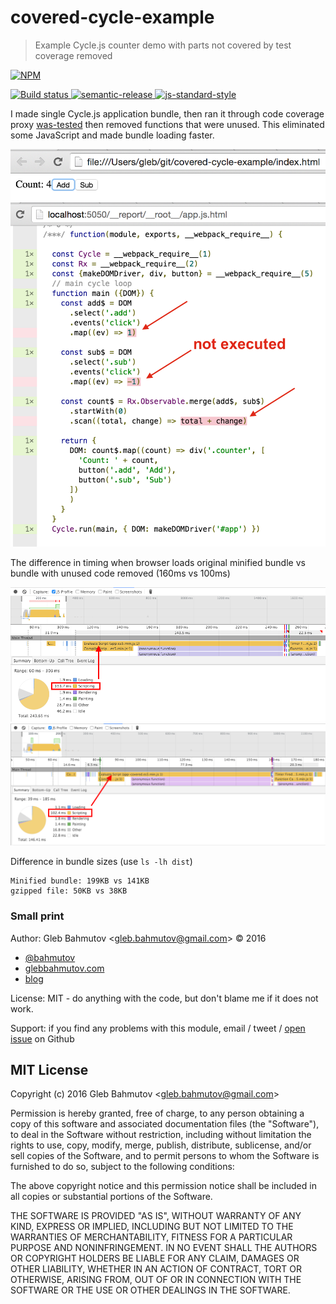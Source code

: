 # covered-cycle-example

> Example Cycle.js counter demo with parts not covered by test coverage removed

[![NPM][npm-icon] ][npm-url]

[![Build status][ci-image] ][ci-url]
[![semantic-release][semantic-image] ][semantic-url]
[![js-standard-style][standard-image]][standard-url]

I made single Cycle.js application bundle, then ran it through code coverage proxy 
[was-tested](https://github.com/bahmutov/was-tested) then removed functions that were unused.
This eliminated some JavaScript and made bundle loading faster.

![screenshot](screenshots/covered-cycle-app.png)
![initial coverage](screenshots/coverage-initial.png)

The difference in timing when browser loads original minified bundle vs bundle with unused
code removed (160ms vs 100ms)

![original timing](screenshots/script-time-original.png)
![unused code removed timing](screenshots/script-time-covered.png)

Difference in bundle sizes (use `ls -lh dist`)

```
Minified bundle: 199KB vs 141KB
gzipped file: 50KB vs 38KB
```

### Small print

Author: Gleb Bahmutov &lt;gleb.bahmutov@gmail.com&gt; &copy; 2016


* [@bahmutov](https://twitter.com/bahmutov)
* [glebbahmutov.com](http://glebbahmutov.com)
* [blog](http://glebbahmutov.com/blog)


License: MIT - do anything with the code, but don't blame me if it does not work.

Support: if you find any problems with this module, email / tweet /
[open issue](https://github.com/bahmutov/covered-cycle-example/issues) on Github

## MIT License

Copyright (c) 2016 Gleb Bahmutov &lt;gleb.bahmutov@gmail.com&gt;

Permission is hereby granted, free of charge, to any person
obtaining a copy of this software and associated documentation
files (the "Software"), to deal in the Software without
restriction, including without limitation the rights to use,
copy, modify, merge, publish, distribute, sublicense, and/or sell
copies of the Software, and to permit persons to whom the
Software is furnished to do so, subject to the following
conditions:

The above copyright notice and this permission notice shall be
included in all copies or substantial portions of the Software.

THE SOFTWARE IS PROVIDED "AS IS", WITHOUT WARRANTY OF ANY KIND,
EXPRESS OR IMPLIED, INCLUDING BUT NOT LIMITED TO THE WARRANTIES
OF MERCHANTABILITY, FITNESS FOR A PARTICULAR PURPOSE AND
NONINFRINGEMENT. IN NO EVENT SHALL THE AUTHORS OR COPYRIGHT
HOLDERS BE LIABLE FOR ANY CLAIM, DAMAGES OR OTHER LIABILITY,
WHETHER IN AN ACTION OF CONTRACT, TORT OR OTHERWISE, ARISING
FROM, OUT OF OR IN CONNECTION WITH THE SOFTWARE OR THE USE OR
OTHER DEALINGS IN THE SOFTWARE.

[npm-icon]: https://nodei.co/npm/covered-cycle-example.png?downloads=true
[npm-url]: https://npmjs.org/package/covered-cycle-example
[ci-image]: https://travis-ci.org/bahmutov/covered-cycle-example.png?branch=master
[ci-url]: https://travis-ci.org/bahmutov/covered-cycle-example
[semantic-image]: https://img.shields.io/badge/%20%20%F0%9F%93%A6%F0%9F%9A%80-semantic--release-e10079.svg
[semantic-url]: https://github.com/semantic-release/semantic-release
[standard-image]: https://img.shields.io/badge/code%20style-standard-brightgreen.svg
[standard-url]: http://standardjs.com/
